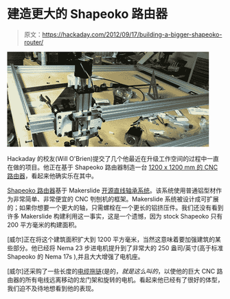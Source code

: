 # 建造更大的 Shapeoko 路由器

> 原文：<https://hackaday.com/2012/09/17/building-a-bigger-shapeoko-router/>

![](img/e7ea2d70a8c9294c4ac0cc364ac5bcaf.png "router")

Hackaday 的校友(Will O'Brien)提交了几个他最近在升级工作空间的过程中一直在做的项目。他正在基于 Shapeoko 路由器制造一台 [1200 x 1200 mm 的 CNC 路由器](http://powercordlabs.com/1200mm-x-1200mm-shapeoko-build/)，看起来他确实乐在其中。

[Shapeoko 路由器](http://www.shapeoko.com/)基于 Makerslide [开源直线轴承系统](http://hackaday.com/2011/05/10/open-source-linear-bearing-system/)。该系统使用普通铝型材作为非常简单、非常便宜的 CNC 刳刨机的框架。Makerslide 系统被设计成可扩展的；如果你想要一个更大的轴，只需螺栓在一个更长的铝挤压件。我们还没有看到许多 Makerslide 构建利用这一事实，这是一个遗憾，因为 stock Shapeoko 只有 200 平方毫米的构建面积。

[威尔]正在将这个建筑面积扩大到 1200 平方毫米，当然这意味着要加强建筑的某些部分。他已经将 Nema 23 步进电机提升到了非常大的 250 盎司/英寸(高于标准 Shapeoko 的 Nema 17s ),并且大大增强了电机座。

[威尔]还采购了一些长度的[电缆拖链](http://biobug.org/index.php/2012/09/11/cnc-machinerobotic-cable-management/)(是的，*就是这么叫的*，以使他的巨大 CNC 路由器的所有电线远离移动的龙门架和旋转的电机。看起来他已经有了很好的体型，我们迫不及待地想看到他的表现。